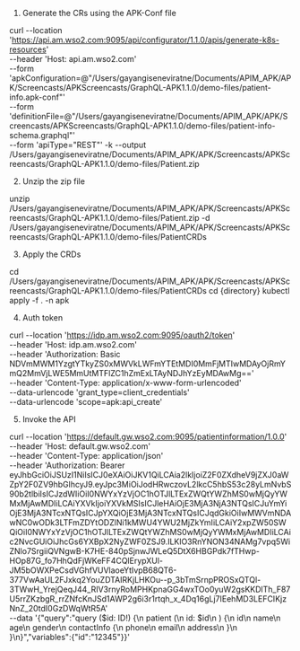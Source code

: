 1. Generate the CRs using the APK-Conf file

curl --location 'https://api.am.wso2.com:9095/api/configurator/1.1.0/apis/generate-k8s-resources' \
--header 'Host: api.am.wso2.com' \
--form 'apkConfiguration=@"/Users/gayangiseneviratne/Documents/APIM_APK/APK/Screencasts/APKScreencasts/GraphQL-APK1.1.0/demo-files/patient-info.apk-conf"' \
--form 'definitionFile=@"/Users/gayangiseneviratne/Documents/APIM_APK/APK/Screencasts/APKScreencasts/GraphQL-APK1.1.0/demo-files/patient-info-schema.graphql"' \
--form 'apiType="REST"' -k --output /Users/gayangiseneviratne/Documents/APIM_APK/APK/Screencasts/APKScreencasts/GraphQL-APK1.1.0/demo-files/Patient.zip

2. Unzip the zip file

unzip /Users/gayangiseneviratne/Documents/APIM_APK/APK/Screencasts/APKScreencasts/GraphQL-APK1.1.0/demo-files/Patient.zip -d /Users/gayangiseneviratne/Documents/APIM_APK/APK/Screencasts/APKScreencasts/GraphQL-APK1.1.0/demo-files/PatientCRDs

3. Apply the CRDs

cd /Users/gayangiseneviratne/Documents/APIM_APK/APK/Screencasts/APKScreencasts/GraphQL-APK1.1.0/demo-files/PatientCRDs
cd {directory}
kubectl apply -f . -n apk

4. Auth token

curl --location 'https://idp.am.wso2.com:9095/oauth2/token' \
--header 'Host: idp.am.wso2.com' \
--header 'Authorization: Basic NDVmMWM1YzgtYTkyZS0xMWVkLWFmYTEtMDI0MmFjMTIwMDAyOjRmYmQ2MmVjLWE5MmUtMTFlZC1hZmExLTAyNDJhYzEyMDAwMg==' \
--header 'Content-Type: application/x-www-form-urlencoded' \
--data-urlencode 'grant_type=client_credentials' \
--data-urlencode 'scope=apk:api_create'

5. Invoke the API

curl --location 'https://default.gw.wso2.com:9095/patientinformation/1.0.0' \
--header 'Host: default.gw.wso2.com' \
--header 'Content-Type: application/json' \
--header 'Authorization: Bearer eyJhbGciOiJSUzI1NiIsICJ0eXAiOiJKV1QiLCAia2lkIjoiZ2F0ZXdheV9jZXJ0aWZpY2F0ZV9hbGlhcyJ9.eyJpc3MiOiJodHRwczovL2lkcC5hbS53c28yLmNvbS90b2tlbiIsICJzdWIiOiI0NWYxYzVjOC1hOTJlLTExZWQtYWZhMS0wMjQyYWMxMjAwMDIiLCAiYXVkIjoiYXVkMSIsICJleHAiOjE3MjA3NjA3NTQsICJuYmYiOjE3MjA3NTcxNTQsICJpYXQiOjE3MjA3NTcxNTQsICJqdGkiOiIwMWVmNDAwNC0wODk3LTFmZDYtODZlNi1kMWU4YWU2MjZkYmIiLCAiY2xpZW50SWQiOiI0NWYxYzVjOC1hOTJlLTExZWQtYWZhMS0wMjQyYWMxMjAwMDIiLCAic2NvcGUiOiJhcGs6YXBpX2NyZWF0ZSJ9.ILKlO3RnYNON34NAMg7vpq5WiZNlo7SrgiiQVNgwB-K7HE-840pSjnwJWLeQ5DtX6HBGPdk7fTHwp-HOp87G_fo7HhQdFjWKeFF4CQlErypXUl-JM5bOWXPeCsdVGhfVUVlaoeYtIvpB68QT6-377VwAaUL2FJxkq2YouZDTAIRKjLHKOu--p_3bTmSrnpPROSxQTQl-3TWwH_YrejQeqJ44_RIV3rnyRoMPHKpnaGG4wxTOo0yuW2gsKKDlTh_F87U5rrZKzbgR_rrZNfcKnJSd1AWP2g6i3r1rtqh_x_4Dq16gLj7IEehMD3LEFCIKjzNnZ_20tdI0GzDWqWtR5A' \
--data '{"query":"query ($id: ID!) {\n    patient (\n        id: $id\n    ) {\n        id\n        name\n        age\n        gender\n        contactInfo {\n            phone\n            email\n            address\n        }\n    }\n}","variables":{"id":"12345"}}'